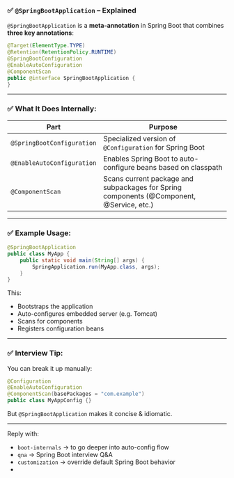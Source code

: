 ### ✅ `@SpringBootApplication` – Explained

`@SpringBootApplication` is a **meta-annotation** in Spring Boot that combines **three key annotations**:

```java
@Target(ElementType.TYPE)
@Retention(RetentionPolicy.RUNTIME)
@SpringBootConfiguration
@EnableAutoConfiguration
@ComponentScan
public @interface SpringBootApplication {
}
```

---

### ✅ What It Does Internally:

| Part                       | Purpose                                                                                  |
| -------------------------- | ---------------------------------------------------------------------------------------- |
| `@SpringBootConfiguration` | Specialized version of `@Configuration` for Spring Boot                                  |
| `@EnableAutoConfiguration` | Enables Spring Boot to auto-configure beans based on classpath                           |
| `@ComponentScan`           | Scans current package and subpackages for Spring components (@Component, @Service, etc.) |

---

### ✅ Example Usage:

```java
@SpringBootApplication
public class MyApp {
    public static void main(String[] args) {
        SpringApplication.run(MyApp.class, args);
    }
}
```

This:

* Bootstraps the application
* Auto-configures embedded server (e.g. Tomcat)
* Scans for components
* Registers configuration beans

---

### ✅ Interview Tip:

You can break it up manually:

```java
@Configuration
@EnableAutoConfiguration
@ComponentScan(basePackages = "com.example")
public class MyAppConfig {}
```

But `@SpringBootApplication` makes it concise & idiomatic.

---

Reply with:

* `boot-internals` → to go deeper into auto-config flow
* `qna` → Spring Boot interview Q\&A
* `customization` → override default Spring Boot behavior
* 
